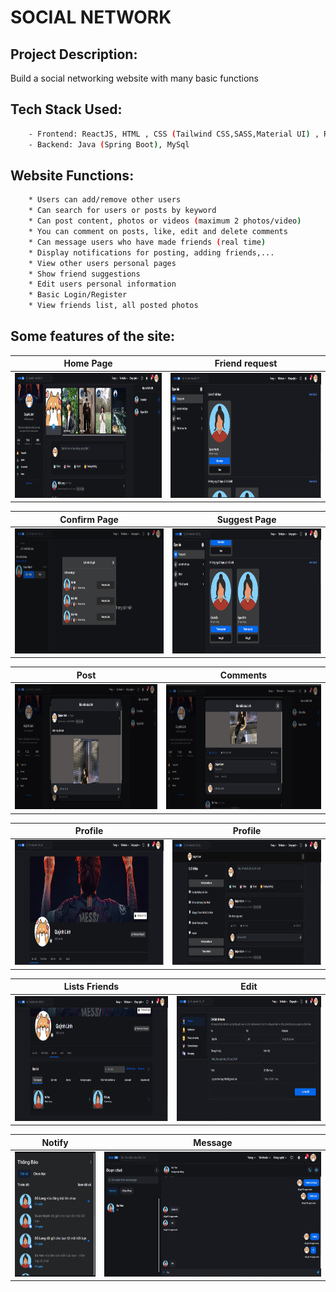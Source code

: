 # SOCIAL NETWORK

## Project Description:
Build a social networking website with many basic functions
## Tech Stack Used:
```bash
    - Frontend: ReactJS, HTML , CSS (Tailwind CSS,SASS,Material UI) , Redux Toolkit
    - Backend: Java (Spring Boot), MySql
```
## Website Functions:
```bash
    * Users can add/remove other users
    * Can search for users or posts by keyword
    * Can post content, photos or videos (maximum 2 photos/video)
    * You can comment on posts, like, edit and delete comments
    * Can message users who have made friends (real time)
    * Display notifications for posting, adding friends,...
    * View other users personal pages
    * Show friend suggestions
    * Edit users personal information
    * Basic Login/Register
    * View friends list, all posted photos
```
## Some features of the site:
Home Page                   |                   Friend request
:---------------------------------:        |      :------------------------------:
<img src="./SocialNetworkFE/src/assets/ScreenCapture/home.png" height="200">  | <img src="./SocialNetworkFE/src/assets/ScreenCapture/request.png" height="200">

Confirm Page                   |                   Suggest Page
:---------------------------------:        |      :------------------------------:
<img src="./SocialNetworkFE/src/assets/ScreenCapture/confirm.png" height="200">  | <img src="./SocialNetworkFE/src/assets/ScreenCapture/suggest.png" height="200">

Post                   |                   Comments
:---------------------------------:        |      :------------------------------:
<img src="./SocialNetworkFE/src/assets/ScreenCapture/post.png" height="200">  | <img src="./SocialNetworkFE/src/assets/ScreenCapture/comments.png" height="200">

Profile                   |                   Profile
:---------------------------------:        |      :------------------------------:
<img src="./SocialNetworkFE/src/assets/ScreenCapture/profile.png" height="200">  | <img src="./SocialNetworkFE/src/assets/ScreenCapture/profile2.png" height="200">

Lists Friends                   |                   Edit
:---------------------------------:        |      :------------------------------:
<img src="./SocialNetworkFE/src/assets/ScreenCapture/listfriends.png" height="200">  | <img src="./SocialNetworkFE/src/assets/ScreenCapture/edit.png" height="200">

Notify                   |                   Message
:---------------------------------:        |      :------------------------------:
<img src="./SocialNetworkFE/src/assets/ScreenCapture/notify.png" height="200">  | <img src="./SocialNetworkFE/src/assets/ScreenCapture/message.png" height="200">


